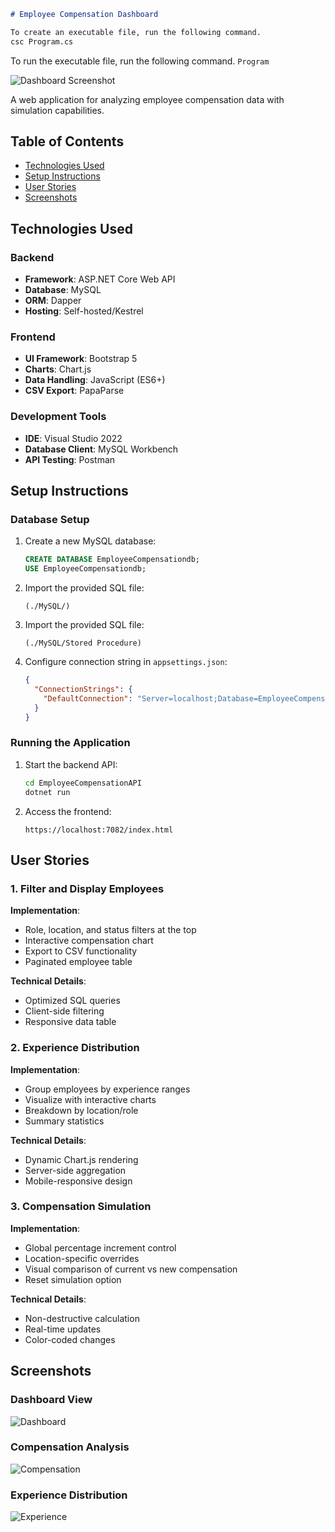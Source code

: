 ```markdown
# Employee Compensation Dashboard

To create an executable file, run the following command.
csc Program.cs
```

To run the executable file, run the following command.
``` Program ```

![Dashboard Screenshot](./screenshots/dashboard.png)

A web application for analyzing employee compensation data with simulation capabilities.

## Table of Contents
- [Technologies Used](#technologies-used)
- [Setup Instructions](#setup-instructions)
- [User Stories](#user-stories)
- [Screenshots](#screenshots)

## Technologies Used

### Backend
- **Framework**: ASP.NET Core Web API
- **Database**: MySQL
- **ORM**: Dapper
- **Hosting**: Self-hosted/Kestrel

### Frontend
- **UI Framework**: Bootstrap 5
- **Charts**: Chart.js
- **Data Handling**: JavaScript (ES6+)
- **CSV Export**: PapaParse

### Development Tools
- **IDE**: Visual Studio 2022
- **Database Client**: MySQL Workbench
- **API Testing**: Postman

## Setup Instructions

### Database Setup
1. Create a new MySQL database:
   ```sql
   CREATE DATABASE EmployeeCompensationdb;
   USE EmployeeCompensationdb;
   ```

2. Import the provided SQL file:
   ```folder
   (./MySQL/)
   ```
3. Import the provided SQL file:
   ```folder
   (./MySQL/Stored Procedure)
   ```
4. Configure connection string in `appsettings.json`:
   ```json
   {
     "ConnectionStrings": {
       "DefaultConnection": "Server=localhost;Database=EmployeeCompensationdb;Uid=root;Pwd=NT@wfeeqA07;"
     }
   }
   ```

### Running the Application
1. Start the backend API:
   ```bash
   cd EmployeeCompensationAPI
   dotnet run
   ```

2. Access the frontend:
   ```
   https://localhost:7082/index.html
   ```

## User Stories

### 1. Filter and Display Employees
**Implementation**:
- Role, location, and status filters at the top
- Interactive compensation chart
- Export to CSV functionality
- Paginated employee table

**Technical Details**:
- Optimized SQL queries
- Client-side filtering
- Responsive data table

### 2. Experience Distribution
**Implementation**:
- Group employees by experience ranges
- Visualize with interactive charts
- Breakdown by location/role
- Summary statistics

**Technical Details**:
- Dynamic Chart.js rendering
- Server-side aggregation
- Mobile-responsive design

### 3. Compensation Simulation
**Implementation**:
- Global percentage increment control
- Location-specific overrides
- Visual comparison of current vs new compensation
- Reset simulation option

**Technical Details**:
- Non-destructive calculation
- Real-time updates
- Color-coded changes

## Screenshots

### Dashboard View
![Dashboard](./screenshots/dashboard.png)

### Compensation Analysis
![Compensation](./screenshots/compensation.png)

### Experience Distribution
![Experience](./screenshots/experience.png)

```

